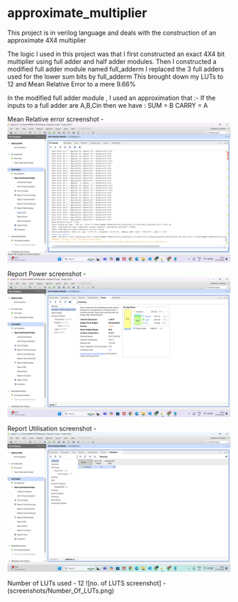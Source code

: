 # approximate_multiplier
This project is in verilog language and deals with the construction of an approximate 4X4 multiplier 

The logic I used in this project was that I first constructed an exact 4X4 bit multiplier using full adder and half adder modules.
Then I constructed a modified full adder module named full_adderm
I replaced the 3 full adders used for the lower sum bits by full_adderm 
This brought down my LUTs to 12 and Mean Relative Error to a mere 9.66%

In the modified full adder module , I used an approximation that :-
If the inputs to a full adder are A,B,Cin then we have :
SUM = B 
CARRY = A


Mean Relative error screenshot - ![MRE screenshot](screenshots/MEAN_RELATIVE_ERROR.png)

Report Power screenshot - ![Power screenshot](screenshots/Report_Power_Screenshot.png)

Report Utilisation screenshot - ![Utilization screenshot](screenshots/Report_Utilization_screenshot.png)

Number of LUTs used - 12
![no. of LUTS screenshot] - (screenshots/Number_Of_LUTs.png)
